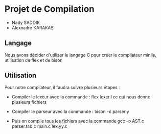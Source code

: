 # Projet de Compilation 

- Nady SADDIK
- Alexnadre KARAKAS

## Langage

Nous avons décider d'utiliser le langage C pour créer le compilateur minijs, utilisation de flex et de bison

## Utilisation 

Pour notre compilateur, il faudra suivre plusieurs étapes : 
- Compiler le lexeur avec la commande :  flex lexer.l ce qui nous donne plusieurs fichiers

- Compiler le parseur avec la commande : bison -d parser.y

- Puis on compile tous les fichiers avec la commande gcc -o AST.c parser.tab.c main.c lex.yy.c
